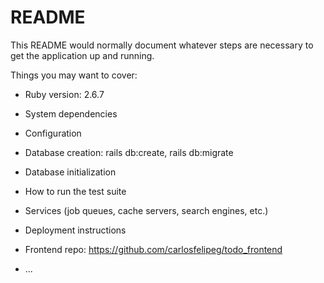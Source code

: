 # README

This README would normally document whatever steps are necessary to get the
application up and running.

Things you may want to cover:

* Ruby version: 2.6.7

* System dependencies

* Configuration

* Database creation: rails db:create, rails db:migrate

* Database initialization

* How to run the test suite

* Services (job queues, cache servers, search engines, etc.)

* Deployment instructions

* Frontend repo: https://github.com/carlosfelipeg/todo_frontend

* ...
